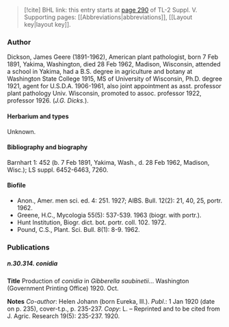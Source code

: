 > [!cite] BHL link: this entry starts at [page 290](https://www.biodiversitylibrary.org/item/103833#page/302/mode/1up) of TL-2 Suppl. V.
> Supporting pages: [[Abbreviations|abbreviations]], [[Layout key|layout key]].

### Author

Dickson, James Geere (1891-1962), American plant pathologist, born 7 Feb 1891, Yakima, Washington, died 28 Feb 1962, Madison, Wisconsin, attended a school in Yakima, had a B.S. degree in agriculture and botany at Washington State College 1915, MS of University of Wisconsin, Ph.D. degree 1921, agent for U.S.D.A. 1906-1961, also joint appointment as asst. professor plant pathology Univ. Wisconsin, promoted to assoc. professor 1922, professor 1926. (*J.G. Dicks.*).

#### Herbarium and types

Unknown.

#### Bibliography and biography

Barnhart 1: 452 (b. 7 Feb 1891, Yakima, Wash., d. 28 Feb 1962, Madison, Wisc.); LS suppl. 6452-6463, 7260.

#### Biofile

- Anon., Amer. men sci. ed. 4: 251. 1927; AIBS. Bull. 12(2): 21, 40, 25, portr. 1962.
- Greene, H.C., Mycologia 55(5): 537-539. 1963 (biogr. with portr.).
- Hunt Institution, Biogr. dict. bot. portr. coll. 102. 1972.
- Pound, C.S., Plant. Sci. Bull. 8(1): 8-9. 1962.

### Publications

##### n.30.314. conidia

**Title**
Production of *conidia* in *Gibberella saubinetii*... Washington (Government Printing Office) 1920. Oct.

**Notes**
*Co-author*: Helen Johann (born Eureka, Ill.).
*Publ*.: 1 Jan 1920 (date on p. 235), cover-t.p., p. 235-237. *Copy*: L. – Reprinted and to be cited from J. Agric. Research 19(5): 235-237. 1920.

